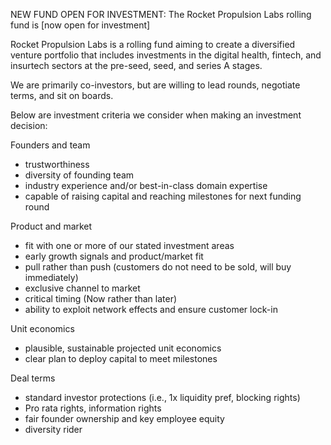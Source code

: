 NEW FUND OPEN FOR INVESTMENT: The Rocket Propulsion Labs rolling fund is [now open for investment]

Rocket Propulsion Labs is a rolling fund aiming to create a diversified venture portfolio that includes investments in the digital health, fintech, and insurtech sectors at the pre-seed, seed, and series A stages. 

We are primarily co-investors, but are willing to lead rounds, negotiate terms, and sit on boards.

Below are investment criteria we consider when making an investment decision:

Founders and team
* trustworthiness
* diversity of founding team 
* industry experience and/or best-in-class domain expertise
* capable of raising capital and reaching milestones for next funding round

Product and market
* fit with one or more of our stated investment areas
* early growth signals and product/market fit
* pull rather than push (customers do not need to be sold, will buy immediately)
* exclusive channel to market
* critical timing (Now rather than later)
* ability to exploit network effects and ensure customer lock-in

Unit economics
* plausible, sustainable projected unit economics
* clear plan to deploy capital to meet milestones

Deal terms
* standard investor protections (i.e., 1x liquidity pref, blocking rights)
* Pro rata rights, information rights
* fair founder ownership and key employee equity
* diversity rider
